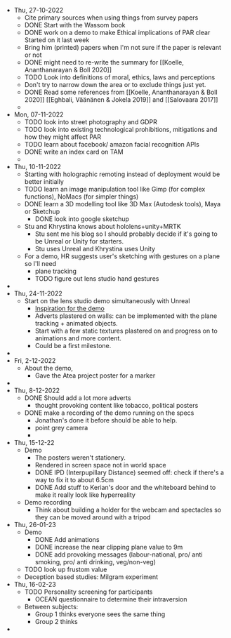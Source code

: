 - Thu, 27-10-2022
	- Cite primary sources when using things from survey papers
	- DONE Start with the Wassom book
	- DONE work on a demo to make Ethical implications of PAR clear
	  Started on it last week
	- Bring him (printed) papers when I'm not sure if the paper is relevant or not
	- DONE might need to re-write the summary for [[Koelle, Ananthanarayan & Boll 2020]]
	- TODO Look into definitions of moral, ethics, laws and perceptions
	- Don't try to narrow down the area or to exclude things just yet.
	- DONE Read some references from [[Koelle, Ananthanarayan & Boll 2020]] [[Eghbali, Väänänen & Jokela 2019]] and [[Salovaara 2017]]
	-
- Mon, 07-11-2022
	- TODO look into street photography and GDPR
	- TODO look into existing technological prohibitions, mitigations and how they might affect PAR
	- TODO learn about facebook/ amazon facial recognition APIs
	- DONE write an index card on TAM
	-
- Thu, 10-11-2022
	- Starting with holographic remoting instead of deployment would be better initially
	- TODO learn an image manipulation tool like Gimp (for complex functions), NoMacs (for simpler things)
	- DONE learn a 3D modelling tool like 3D Max (Autodesk tools), Maya or Sketchup
		- DONE look into google sketchup
	- Stu and Khrystina knows about hololens+unity+MRTK
		- Stu sent me his blog so I should probably decide if it's going to be Unreal or Unity for starters.
		- Stu uses Unreal and Khrystina uses Unity
	- For a demo, HR suggests user's sketching with gestures on a plane so I'll need
		- plane tracking
		- TODO figure out lens studio hand gestures
-
- Thu, 24-11-2022
	- Start on the lens studio demo simultaneously with Unreal
		- [Inspiration for the demo](https://www.youtube.com/watch?v=YJg02ivYzSs)
		- Adverts plastered on walls: can be implemented with the plane tracking + animated objects.
		- Start with a few static textures plastered on and progress on to animations and more content.
		- Could be a first milestone.
-
- Fri, 2-12-2022
	- About the demo,
		- Gave the Atea project poster for a marker
-
- Thu, 8-12-2022
	- DONE Should add a lot more adverts
		- thought provoking content like tobacco, political posters
	- DONE make a recording of the demo running on the specs
		- Jonathan's done it before should be able to help.
		- point grey camera
		-
- Thu, 15-12-22
	- Demo
		- The posters weren't stationery.
		- Rendered in screen space not in world space
		- DONE IPD (Interpupillary Distance) seemed off:  check if there's a way to fix it to about 6.5cm
		- DONE Add stuff to Kerian's door and the whiteboard behind to make it really look like hyperreality
	- Demo recording
		- Think about building a holder for the webcam and spectacles so they can be moved around with a tripod
- Thu, 26-01-23
	- Demo
		- DONE Add animations
		- DONE increase the near clipping plane value to 9m
		- DONE add provoking messages (labour-national, pro/ anti smoking, pro/ anti drinking, veg/non-veg)
	- TODO look up frustom value
	- Deception based studies: Milgram experiment
- Thu, 16-02-23
	- TODO Personality screening for participants
		- OCEAN questionnaire to determine their intraversion
	- Between subjects:
		- Group 1 thinks everyone sees the same thing
		- Group 2 thinks
-